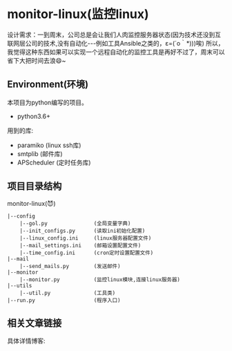 monitor-linux(监控linux)
===

设计需求：一到周末，公司总是会让我们人肉监控服务器状态(因为技术还没到互联网层公司的技术,没有自动化---例如工具Ansible之类的，ε=(´ο｀*)))唉)
所以，我觉得这种东西如果可以实现一个远程自动化的监控工具是再好不过了，周末可以省下大把时间去浪:smile:~


Environment(环境)
---
本项目为python编写的项目。

- python3.6+

用到的库:

- paramiko      (linux ssh库)
- smtplib       (邮件库)
- APScheduler   (定时任务库)

项目目录结构
---
monitor-linux(:smiling_imp:)

    |--config
        |--gol.py               (全局变量字典)
        |--init_configs.py      (读取ini初始化配置)
        |--linux_config.ini     (linux服务器配置文件)
        |--mail_settings.ini    (邮箱设置配置文件)
        |--time_config.ini      (cron定时设置配置文件)
    |--mail
        |--send_mails.py        (发送邮件)
    |--monitor
        |--monitor.py           (监控linux模块,连接linux服务器)
    |--utils
        |--util.py              (工具类)
    |--run.py                   (程序入口)

相关文章链接
---
具体详情博客: